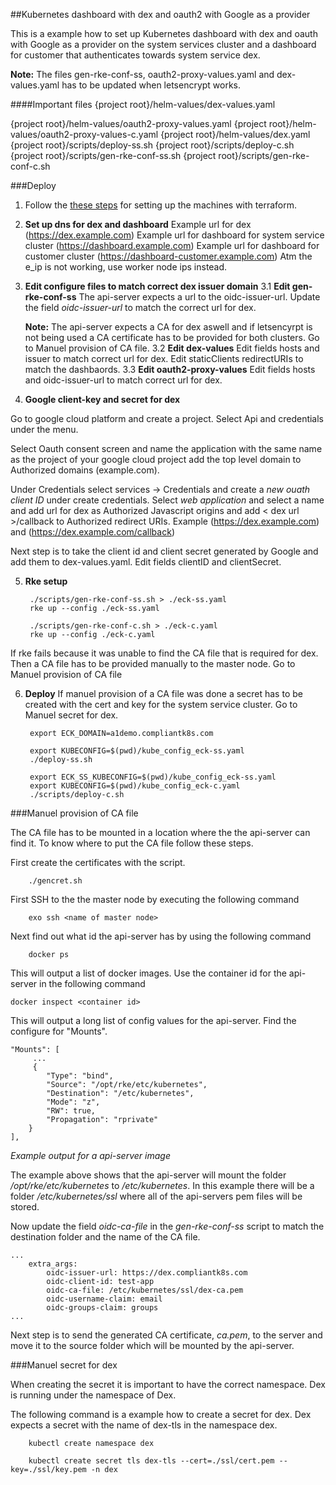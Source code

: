 ##Kubernetes dashboard with dex and oauth2 with Google as a provider

This is a example how to set up Kubernetes dashboard with dex and oauth with Google as a provider on the system services cluster and a dashboard for customer that authenticates towards system service dex.

**Note:** The files gen-rke-conf-ss, oauth2-proxy-values.yaml and dex-values.yaml has to be updated when letsencrypt works.

####Important files
{project root}/helm-values/dex-values.yaml

{project root}/helm-values/oauth2-proxy-values.yaml
{project root}/helm-values/oauth2-proxy-values-c.yaml
{project root}/helm-values/dex.yaml
{project root}/scripts/deploy-ss.sh
{project root}/scripts/deploy-c.sh
{project root}/scripts/gen-rke-conf-ss.sh
{project root}/scripts/gen-rke-conf-c.sh

###Deploy

1. Follow the [these steps](https://bitbucket.org/elastisys/a1-demo/src/master/terraform/) for setting up the machines with terraform.

2. **Set up dns for dex and dashboard**
Example url for dex (https://dex.example.com)
Example url for dashboard for system service cluster (https://dashboard.example.com)
Example url for dashboard for customer cluster (https://dashboard-customer.example.com)
Atm the e_ip is not working, use worker node ips instead.

3. **Edit configure files to match correct dex issuer domain**
3.1 **Edit gen-rke-conf-ss**
    The api-server expects a url to the oidc-issuer-url. Update the field *oidc-issuer-url* to match the correct url for dex.

    **Note:** The api-server expects a CA for dex aswell and if letsencyrpt is not being used a CA certificate has to be provided for both clusters. Go to Manuel provision of CA file. 
3.2 **Edit dex-values**
    Edit fields hosts and issuer to match correct url for dex.
    Edit staticClients redirectURIs to match the dashbaords. 
3.3 **Edit oauth2-proxy-values**
    Edit fields hosts and oidc-issuer-url to match correct url for dex.
    
4. **Google client-key and secret for dex**

Go to google cloud platform and create a project. Select Api and credentials under the menu.

Select Oauth consent screen and name the application with the same name as the project of your google cloud project add the top level domain to Authorized domains (example.com). 

Under Credentials select services -> Credentials and create a *new ouath client ID* under create credentials. Select *web application* and select a name and add url for dex as  Authorized Javascript origins and add < dex url >/callback to Authorized redirect URIs. Example (https://dex.example.com) and (https://dex.example.com/callback)

Next step is to take the client id and client secret generated by Google and add them to dex-values.yaml. Edit fields clientID and clientSecret.

5. **Rke setup**

        ./scripts/gen-rke-conf-ss.sh > ./eck-ss.yaml
        rke up --config ./eck-ss.yaml

        ./scripts/gen-rke-conf-c.sh > ./eck-c.yaml
        rke up --config ./eck-c.yaml

If rke fails because it was unable to find the CA file that is required for dex. Then a CA file has to be provided manually to the master node. Go to Manuel provision of CA file

6. **Deploy**
If manuel provision of a CA file was done a secret has to be created with the cert and key for the system service cluster. Go to Manuel secret for dex.

        export ECK_DOMAIN=a1demo.compliantk8s.com

        export KUBECONFIG=$(pwd)/kube_config_eck-ss.yaml
        ./deploy-ss.sh

        export ECK_SS_KUBECONFIG=$(pwd)/kube_config_eck-ss.yaml
        export KUBECONFIG=$(pwd)/kube_config_eck-c.yaml
        ./scripts/deploy-c.sh    

###Manuel provision of CA file

The CA file has to be mounted in a location where the the api-server can find it. To know where to put the CA file follow these steps.

First create the certificates with the script.

        ./gencret.sh

First SSH to the the master node by executing the following command

        exo ssh <name of master node>

Next find out what id the api-server has by using the following command

        docker ps

This will output a list of docker images. Use the container id for the api-server in the following command

    docker inspect <container id>

This will output a long list of config values for the api-server. Find the configure for "Mounts".

    "Mounts": [     
         ...
         {
            "Type": "bind",
            "Source": "/opt/rke/etc/kubernetes",
            "Destination": "/etc/kubernetes",
            "Mode": "z",
            "RW": true,
            "Propagation": "rprivate"
        }
    ],
*Example output for a api-server image*

The example above shows that the api-server will mount the folder */opt/rke/etc/kubernetes* to */etc/kubernetes*. In this example there will be a folder */etc/kubernetes/ssl* where all of the api-servers pem files will be stored.

Now update the field *oidc-ca-file* in the *gen-rke-conf-ss* script to match the destination folder and the name of the CA file.

    ...
        extra_args:
            oidc-issuer-url: https://dex.compliantk8s.com
            oidc-client-id: test-app
            oidc-ca-file: /etc/kubernetes/ssl/dex-ca.pem
            oidc-username-claim: email
            oidc-groups-claim: groups
    ...

Next step is to send the generated CA certificate, *ca.pem*, to the server and move it to the source folder which will be mounted by the api-server.

###Manuel secret for dex

When creating the secret it is important to have the correct namespace. Dex is running under the namespace of Dex.

The following command is a example how to create a secret for dex. Dex expects a secret with the name of dex-tls in the namespace dex.

        kubectl create namespace dex

        kubectl create secret tls dex-tls --cert=./ssl/cert.pem --key=./ssl/key.pem -n dex